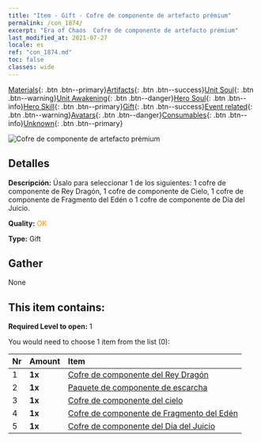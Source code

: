 ```yaml
---
title: "Item - Gift - Cofre de componente de artefacto prémium"
permalink: /con_1874/
excerpt: "Era of Chaos  Cofre de componente de artefacto prémium"
last_modified_at: 2021-07-27
locale: es
ref: "con_1874.md"
toc: false
classes: wide
---
```

 [Materials](/ItemsES/){: .btn .btn--primary}[Artifacts](/ItemsES/Artifacts/){: .btn .btn--success}[Unit Soul](/ItemsES/UnitSoul/){: .btn .btn--warning}[Unit Awakening](/ItemsES/UnitAwakening/){: .btn .btn--danger}[Hero Soul](/ItemsES/HeroSoul/){: .btn .btn--info}[Hero Skill](/ItemsES/HeroSkill/){: .btn .btn--primary}[Gift](/ItemsES/Gift/){: .btn .btn--success}[Event related](/ItemsES/Events/){: .btn .btn--warning}[Avatars](/ItemsES/Avatars/){: .btn .btn--danger}[Consumables](/ItemsES/Consumables/){: .btn .btn--info}[Unknown](/ItemsES/Unknown/){: .btn .btn--primary}

 ![Cofre de componente de artefacto prémium](/images/t/i_906054.png)

## Detalles
 **Descripción:** Úsalo para seleccionar 1 de los siguientes: 1 cofre de componente de Rey Dragón, 1 cofre de componente de Cielo, 1 cofre de componente de Fragmento del Edén o 1 cofre de componente de Día del Juicio.

 **Quality:** <span style="color: #FF8C00">OK</span>

 **Type:** Gift

## Gather

  None

## This item contains:

 **Required Level to open:** 1

 You would need to choose 1 item from the list (0):

  | Nr | Amount |     Item    |
  |:---|:-------|:------------|
  | 1 |  **1x** | [Cofre de componente del Rey Dragón](/ItemsES/con_1348/) |  | 
  | 2 |  **1x** | [Paquete de componente de escarcha](/ItemsES/con_1352/) |  | 
  | 3 |  **1x** | [Cofre de componente del cielo](/ItemsES/con_1354/) |  | 
  | 4 |  **1x** | [Cofre de componente de Fragmento del Edén](/ItemsES/con_1864/) |  | 
  | 5 |  **1x** | [Cofre de componente del Día del Juicio](/ItemsES/con_1360/) |  | 
